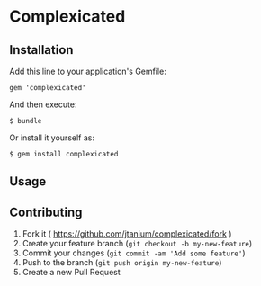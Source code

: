 # Complexicated

## Installation

Add this line to your application's Gemfile:

    gem 'complexicated'

And then execute:

    $ bundle

Or install it yourself as:

    $ gem install complexicated

## Usage


## Contributing

1. Fork it ( https://github.com/jtanium/complexicated/fork )
2. Create your feature branch (`git checkout -b my-new-feature`)
3. Commit your changes (`git commit -am 'Add some feature'`)
4. Push to the branch (`git push origin my-new-feature`)
5. Create a new Pull Request
